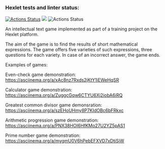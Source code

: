 ### Hexlet tests and linter status:
[![Actions Status](https://github.com/Dedenev/python-project-lvl1/workflows/hexlet-check/badge.svg)](https://github.com/Dedenev/python-project-lvl1/actions)
<a href="https://codeclimate.com/github/codeclimate/codeclimate/maintainability"><img src="https://api.codeclimate.com/v1/badges/a99a88d28ad37a79dbf6/maintainability" /></a>
![Actions Status](https://github.com/Dedenev/python-project-lvl1/workflows/Flake8-WPS/badge.svg)

An intellectual text game implemented as part of a training project on the Hexlet platform.

The aim of the game is to find the results of short mathematical expressions. The game offers five varieties of such expressions, three questions for each variety. In case of an incorrect answer, the game ends.

Examples of games:

Even-check game demonstration: https://asciinema.org/a/xAc8nz7Rxds2jKtY1iEWeHqSR

Calculator game demonstration: https://asciinema.org/a/ZuggcGqw6CTYU6Xj2iobA6iRQ

Greatest common divisor game demonsration: https://asciinema.org/a/szEHoUHmy8P7KIdOBc6bFRkxc

Arithmetic progression game demonstration: https://asciinema.org/a/PNX38HOI6HfKMo27U2YZ5pAS1

Prime number game demonstration: https://asciinema.org/a/mygmU0V6hPebEFXVD7xDtiSjW
